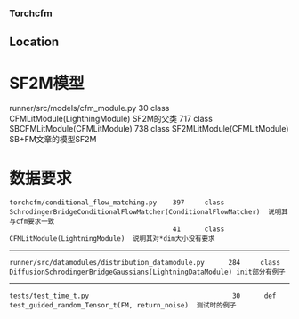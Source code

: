 ### Torchcfm

## Location


# SF2M模型
   runner/src/models/cfm_module.py        30      class CFMLitModule(LightningModule)             SF2M的父类
                                          717     class SBCFMLitModule(CFMLitModule)
                                          738     class SF2MLitModule(CFMLitModule)               SB+FM文章的模型SF2M
                                    <!-- 1088    class OneWaySF2MLitModule(SF2MLitModule)   SF2M其余演化版本-->
                                    <!-- 1183    class DSBMLitModule(SF2MLitModule)         SF2M其余演化版本-->
                                    <!-- 1295    class DSBMSharedLitModule(SF2MLitModule)   SF2M其余演化版本-->
# 数据要求
    torchcfm/conditional_flow_matching.py    397     class SchrodingerBridgeConditionalFlowMatcher(ConditionalFlowMatcher)  说明其与cfm要求一致
                                             41      class CFMLitModule(LightningModule)  说明其对*dim大小没有要求
--------------------------------------------------------------------------------------------------------------------------------------
    runner/src/datamodules/distribution_datamodule.py      284     class DiffusionSchrodingerBridgeGaussians(LightningDataModule) init部分有例子
--------------------------------------------------------------------------------------------------------------------------------------
    tests/test_time_t.py                                    30      def test_guided_random_Tensor_t(FM, return_noise)  测试时的例子
